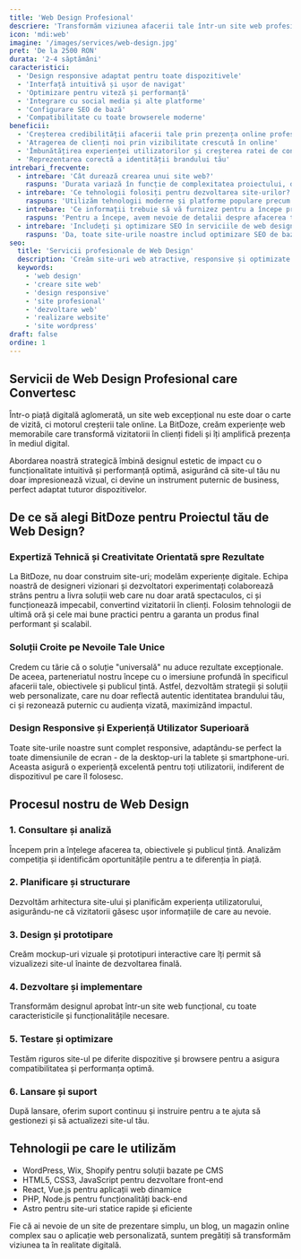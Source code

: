 ```yaml
---
title: 'Web Design Profesional'
descriere: 'Transformăm viziunea afacerii tale într-un site web profesional și atractiv, conceput să captiveze vizitatorii și să genereze clienți noi.'
icon: 'mdi:web'
imagine: '/images/services/web-design.jpg'
pret: 'De la 2500 RON'
durata: '2-4 săptămâni'
caracteristici:
  - 'Design responsive adaptat pentru toate dispozitivele'
  - 'Interfață intuitivă și ușor de navigat'
  - 'Optimizare pentru viteză și performanță'
  - 'Integrare cu social media și alte platforme'
  - 'Configurare SEO de bază'
  - 'Compatibilitate cu toate browserele moderne'
beneficii:
  - 'Creșterea credibilității afacerii tale prin prezența online profesională'
  - 'Atragerea de clienți noi prin vizibilitate crescută în online'
  - 'Îmbunătățirea experienței utilizatorilor și creșterea ratei de conversie'
  - 'Reprezentarea corectă a identității brandului tău'
intrebari_frecvente:
  - intrebare: 'Cât durează crearea unui site web?'
    raspuns: 'Durata variază în funcție de complexitatea proiectului, dar în general un site de prezentare durează între 2 și 4 săptămâni, iar un magazin online între 4 și 8 săptămâni.'
  - intrebare: 'Ce tehnologii folosiți pentru dezvoltarea site-urilor?'
    raspuns: 'Utilizăm tehnologii moderne și platforme populare precum WordPress, Wix, Shopify, sau dezvoltăm soluții personalizate cu HTML, CSS, JavaScript, React, sau Astro în funcție de cerințele specifice ale proiectului.'
  - intrebare: 'Ce informații trebuie să vă furnizez pentru a începe proiectul?'
    raspuns: 'Pentru a începe, avem nevoie de detalii despre afacerea ta, publicul țintă, obiectivele site-ului, preferințe de design, logo și alte elemente grafice (dacă există), precum și conținut (texte și imagini) pentru site.'
  - intrebare: 'Includeți și optimizare SEO în serviciile de web design?'
    raspuns: 'Da, toate site-urile noastre includ optimizare SEO de bază. Oferim și servicii specializate de SEO pentru rezultate mai avansate și o vizibilitate mai bună în motoarele de căutare.'
seo:
  title: 'Servicii profesionale de Web Design'
  description: 'Creăm site-uri web atractive, responsive și optimizate pentru afacerea ta. Pachete personalizate, design modern și expertiză tehnică pentru rezultate excelente.'
  keywords:
    - 'web design'
    - 'creare site web'
    - 'design responsive'
    - 'site profesional'
    - 'dezvoltare web'
    - 'realizare website'
    - 'site wordpress'
draft: false
ordine: 1
---
```


## Servicii de Web Design Profesional care Convertesc

Într-o piață digitală aglomerată, un site web excepțional nu este doar o carte de vizită, ci motorul creșterii tale online. La BitDoze, creăm experiențe web memorabile care transformă vizitatorii în clienți fideli și îți amplifică prezența în mediul digital.

Abordarea noastră strategică îmbină designul estetic de impact cu o funcționalitate intuitivă și performanță optimă, asigurând că site-ul tău nu doar impresionează vizual, ci devine un instrument puternic de business, perfect adaptat tuturor dispozitivelor.

## De ce să alegi BitDoze pentru Proiectul tău de Web Design?

### Expertiză Tehnică și Creativitate Orientată spre Rezultate

La BitDoze, nu doar construim site-uri; modelăm experiențe digitale. Echipa noastră de designeri vizionari și dezvoltatori experimentați colaborează strâns pentru a livra soluții web care nu doar arată spectaculos, ci și funcționează impecabil, convertind vizitatorii în clienți. Folosim tehnologii de ultimă oră și cele mai bune practici pentru a garanta un produs final performant și scalabil.

### Soluții Croite pe Nevoile Tale Unice

Credem cu tărie că o soluție "universală" nu aduce rezultate excepționale. De aceea, parteneriatul nostru începe cu o imersiune profundă în specificul afacerii tale, obiectivele și publicul țintă. Astfel, dezvoltăm strategii și soluții web personalizate, care nu doar reflectă autentic identitatea brandului tău, ci și rezonează puternic cu audiența vizată, maximizând impactul.

### Design Responsive și Experiență Utilizator Superioară

Toate site-urile noastre sunt complet responsive, adaptându-se perfect la toate dimensiunile de ecran - de la desktop-uri la tablete și smartphone-uri. Aceasta asigură o experiență excelentă pentru toți utilizatorii, indiferent de dispozitivul pe care îl folosesc.

## Procesul nostru de Web Design

### 1. Consultare și analiză

Începem prin a înțelege afacerea ta, obiectivele și publicul țintă. Analizăm competiția și identificăm oportunitățile pentru a te diferenția în piață.

### 2. Planificare și structurare

Dezvoltăm arhitectura site-ului și planificăm experiența utilizatorului, asigurându-ne că vizitatorii găsesc ușor informațiile de care au nevoie.

### 3. Design și prototipare

Creăm mockup-uri vizuale și prototipuri interactive care îți permit să vizualizezi site-ul înainte de dezvoltarea finală.

### 4. Dezvoltare și implementare

Transformăm designul aprobat într-un site web funcțional, cu toate caracteristicile și funcționalitățile necesare.

### 5. Testare și optimizare

Testăm riguros site-ul pe diferite dispozitive și browsere pentru a asigura compatibilitatea și performanța optimă.

### 6. Lansare și suport

După lansare, oferim suport continuu și instruire pentru a te ajuta să gestionezi și să actualizezi site-ul tău.

## Tehnologii pe care le utilizăm

* WordPress, Wix, Shopify pentru soluții bazate pe CMS
* HTML5, CSS3, JavaScript pentru dezvoltare front-end
* React, Vue.js pentru aplicații web dinamice
* PHP, Node.js pentru funcționalități back-end
* Astro pentru site-uri statice rapide și eficiente

Fie că ai nevoie de un site de prezentare simplu, un blog, un magazin online complex sau o aplicație web personalizată, suntem pregătiți să transformăm viziunea ta în realitate digitală.
